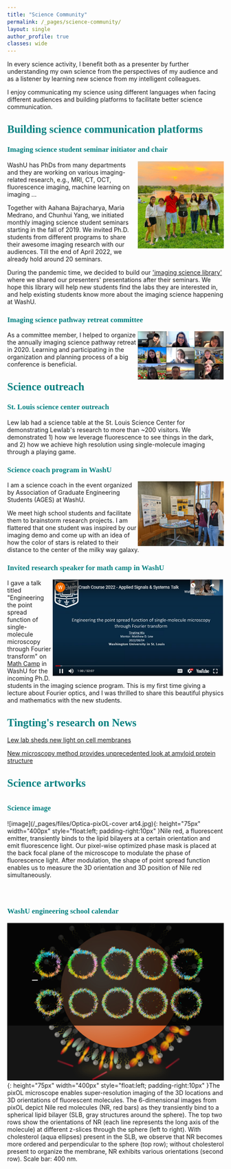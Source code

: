 ```yaml
---
title: "Science Community"
permalink: /_pages/science-community/
layout: single
author_profile: true
classes: wide
---
```


In every science activity, I benefit both as a presenter by further understanding my own science from the perspectives of my audience and as a listener by learning new science from my intelligent colleagues.

I enjoy communicating my science using different languages when facing different audiences and building platforms to facilitate better science communication.  



## <span style="color:teal; font-family:Comic Sans MS;font-size: 25px;">Building science communication platforms</span>
### <span style="color:teal; font-family:Comic Sans MS;font-size: 17px;">Imaging science student seminar initiator and chair</span>

<img src="/_pages/files/IS_student_seminar_team.jpg" align="right" width="200px"/>
WashU has PhDs from many departments and they are working on various imaging-related research, e.g., MRI, CT, OCT, fluorescence imaging, machine learning on imaging ...

Together with Aahana Bajracharya, Maria Medrano, and Chunhui Yang, we initiated monthly imaging science student seminars starting in the fall of 2019. We invited Ph.D. students from different programs to share their awesome imaging research with our audiences. Till the end of April 2022, we already hold around 20 seminars.

During the pandemic time, we decided to build our ['imaging science library'](https://sites.wustl.edu/imagingscienceseminar/) where we shared our presenters' presentations after their seminars. We hope this library will help new students find the labs they are interested in, and help existing students know more about the imaging science happening at WashU. 
<br clear="left"/>

### <span style="color:teal; font-family:Comic Sans MS;font-size: 17px;">Imaging science pathway retreat committee</span>
<img src="/_pages/files/ISP_preparsion_committee.jpg" align="right" width="200px"/>
As a committee member, I helped to organize the annually imaging science pathway retreat in 2020. Learning and participating in the organization and planning process of a big conference is beneficial.
<br clear="left"/>



## <span style="color:teal; font-family:Comic Sans MS;font-size: 25px;"> Science outreach</span>
### <span style="color:teal; font-family:Comic Sans MS;font-size: 17px;"> St. Louis science center outreach</span>
Lew lab had a science table at the St. Louis Science Center for demonstrating Lewlab's research to more than ~200 visitors. We demonstrated 1) how we leverage fluorescence to see things in the dark, and 2) how we achieve high resolution using single-molecule imaging through a playing game.


### <span style="color:teal; font-family:Comic Sans MS;font-size: 17px;"> Science coach program in WashU</span>
<img src="/_pages/files/Science_coach.jpg" align="right" width="200px"/>
I am a science coach in the event organized by Association of Graduate Engineering Students (AGES) at WashU.

We meet high school students and facilitate them to brainstorm research projects. I am flattered that one student was inspired by our imaging demo and come up with an idea of how the color of stars is related to their distance to the center of the milky way galaxy.

### <span style="color:teal; font-family:Comic Sans MS;font-size: 17px;">Invited research speaker for math camp in WashU</span>

[<img src="/_pages/files/math_camp_presentation.PNG" align="right" width="400px"/>](https://youtu.be/0VAVdnmY_wY)
I gave a talk titled "Engineering the point spread function of single-molecule microscopy through Fourier transform" on [Math Camp](https://wiry-salary-f6f.notion.site/Signals-and-Systems-78355b8113364656bf485c96a8d7e7bb) in WashU for the incoming Ph.D. students in the imaging science program. 
This is my first time giving a lecture about Fourier optics, and I was thrilled to share this beautiful physics and mathematics with the new students.



## <span style="color:teal; font-family:Comic Sans MS;font-size: 25px;">Tingting's research on News</span>

[Lew lab sheds new light on cell membranes](https://engineering.wustl.edu/news/2022/Lew-lab-sheds-new-light-on-cell-membranesnews.html)

[New microscopy method provides unprecedented look at amyloid protein structure](https://engineering.wustl.edu/news/2020/New-microscopy-method-provides-unprecedented-look-at-amyloid-protein-structure.html)



## <span style="color:teal; font-family:Comic Sans MS;font-size: 25px;">Science artworks</span>
## <span style="color:teal; font-family:Comic Sans MS;font-size: 17px;">Science image</span>

![image](/_pages/files/Optica-pixOL-cover art4.jpg){: height="75px" width="400px" style="float:left; padding-right:10px" }Nile red, a fluorescent emitter, transiently binds to the lipid bilayers at a certain orientation and emit fluorescence light. Our pixel-wise optimized phase mask is placed at the back focal plane of the microscope to modulate the phase of fluorescence light. After modulation, the shape of point spread function enables us to measure the 3D orientation and 3D position of Nile red simultaneously.

<br clear="left"/>

## <span style="color:teal; font-family:Comic Sans MS;font-size: 17px;">WashU engineering school calendar</span>

![image](/_pages/files/Lewlab_calendar_v2.jpg){: height="75px" width="400px" style="float:left; padding-right:10px" }The pixOL microscope enables super-resolution imaging of the 3D locations and 3D orientations of fluorescent molecules. The 6-dimensional images from pixOL depict Nile red molecules (NR, red bars) as they transiently bind to a spherical lipid bilayer (SLB, gray structures around the sphere). The top two rows show the orientations of NR (each line represents the long axis of the molecule) at different z-slices through the sphere (left to right). With cholesterol (aqua ellipses) present in the SLB, we observe that NR becomes more ordered and perpendicular to the sphere (top row); without cholesterol present to organize the membrane, NR exhibits various orientations (second row). Scale bar: 400 nm.

